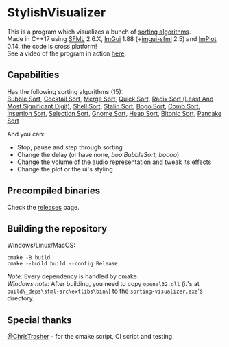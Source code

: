 # StylishVisualizer
This is a program which visualizes a bunch of [sorting algorithms](https://en.wikipedia.org/wiki/Sorting_algorithm).  
Made in C++17 using [SFML](https://github.com/SFML/SFML) 2.6.X, [ImGui](https://github.com/ocornut/imgui) 1.88 (+[imgui-sfml](https://github.com/eliasdaler/imgui-sfml) 2.5) and [ImPlot](https://github.com/epezent/implot) 0.14, the code is cross platform!  
See a video of the program in action [here](https://www.youtube.com/watch?v=IISj6aj4E6o).

## Capabilities
Has the following sorting algorithms (15):  
[Bubble Sort](https://en.wikipedia.org/wiki/Bubble_sort),
[Cocktail Sort](https://en.wikipedia.org/wiki/Cocktail_shaker_sort),
[Merge Sort](https://en.wikipedia.org/wiki/Merge_sort),
[Quick Sort](https://en.wikipedia.org/wiki/Quicksort),
[Radix Sort (Least And Most Significant Digit)](https://en.wikipedia.org/wiki/Radix_sort),
[Shell Sort](https://en.wikipedia.org/wiki/Shellsort),
[Stalin Sort](https://www.quora.com/What-is-Stalin-sort),
[Bogo Sort](https://en.wikipedia.org/wiki/Bogosort),
[Comb Sort](https://en.wikipedia.org/wiki/Comb_sort),
[Insertion Sort](https://en.wikipedia.org/wiki/Insertion_sort),
[Selection Sort](https://en.wikipedia.org/wiki/Selection_sort),
[Gnome Sort](https://en.wikipedia.org/wiki/Gnome_sort),
[Heap Sort](https://www.geeksforgeeks.org/heap-sort),
[Bitonic Sort](https://en.wikipedia.org/wiki/Bitonic_sorter),
[Pancake Sort](https://en.wikipedia.org/wiki/Pancake_sorting)

And you can:
- Stop, pause and step through sorting
- Change the delay (or have none, *boo BubbleSort, boooo*)
- Change the volume of the audio representation and tweak its effects
- Change the plot or the ui's styling

## Precompiled binaries
Check the [releases](https://github.com/CosminPerRam/StylishVisualizer/releases) page.

## Building the repository
Windows/Linux/MacOS:  
```
cmake -B build
cmake --build build --config Release
```
*Note:* Every dependency is handled by cmake.  
*Windows note:* After building, you need to copy `openal32.dll` (it's at `build\_deps\sfml-src\extlibs\bin\`) to the `sorting-visualizer.exe`'s directory.

## Special thanks
[@ChrisTrasher](https://github.com/ChrisThrasher) - for the cmake script, CI script and testing.
